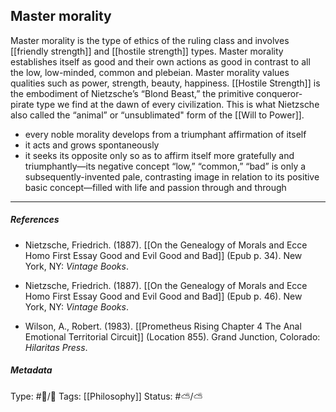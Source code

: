 ## Master morality  # 

Master morality is the type of ethics of the ruling class and involves [[friendly strength]] and [[hostile strength]] types. Master morality establishes itself as good and their own actions as good in contrast to all the low, low-minded, common and plebeian. Master morality values qualities such as power, strength, beauty, happiness. [[Hostile Strength]] is the embodiment of Nietzsche’s “Blond Beast,” the primitive conqueror-pirate type we find at the dawn of every civilization. This is what Nietzsche also called the “animal” or “unsublimated" form of the [[Will to Power]].

- every noble morality develops from a triumphant affirmation of itself
- it acts and grows spontaneously
- it seeks its opposite only so as to affirm itself more gratefully and triumphantly—its negative concept “low,” “common,” “bad” is only a subsequently-invented pale, contrasting image in relation to its positive basic concept—filled with life and passion through and through

___

##### References

- Nietzsche, Friedrich. (1887). [[On the Genealogy of Morals and Ecce Homo First Essay Good and Evil Good and Bad]] (Epub p. 34). New York, NY: _Vintage Books_.

- Nietzsche, Friedrich. (1887). [[On the Genealogy of Morals and Ecce Homo First Essay Good and Evil Good and Bad]] (Epub p. 46). New York, NY: _Vintage Books_.

- Wilson, A., Robert. (1983). [[Prometheus Rising Chapter 4 The Anal Emotional Territorial Circuit]] (Location 855). Grand Junction, Colorado: _Hilaritas Press_.

##### Metadata

Type: #🔵/🔵 
Tags: [[Philosophy]] 
Status: #⛅️/⛅️